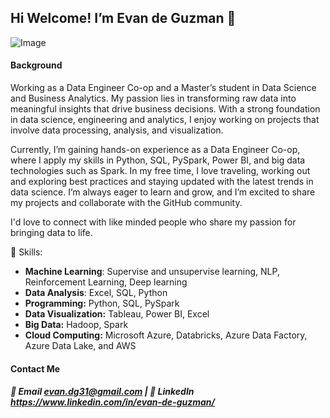 ## Hi Welcome! I’m Evan de Guzman 👋


![Image](https://valohai.com/blog/the-three-roles-in-an-ml-team/3-roles-2-technologies.png)


<!--
**evan-dg31/evan-dg31** is a ✨ _special_ ✨ repository because its `README.md` (this file) appears on your GitHub profile.

Here are some ideas to get you started:

- 🔭 I’m currently working on dataengineer
- 🌱 I’m currently learning ...
- 👯 I’m looking to collaborate on ...
- 🤔 I’m looking for help with ...
- 💬 Ask me about ...
- 📫 How to reach me: ...
- 😄 Pronouns: ...
- ⚡ Fun fact: ...
-->
#### Background
Working as a Data Engineer Co-op and a Master’s student in Data Science and Business Analytics. My passion lies in transforming raw data into meaningful insights that drive business decisions. With a strong foundation in data science, engineering and analytics, I enjoy working on projects that involve data processing, analysis, and visualization. 

Currently, I’m gaining hands-on experience as a Data Engineer Co-op, where I apply my skills in Python, SQL, PySpark, Power BI, and big data technologies such as Spark. In my free time, I love traveling, working out and exploring best practices and staying updated with the latest trends in data science. I’m always eager to learn and grow, and I’m excited to share my projects and collaborate with the GitHub community.

I'd love to connect with like minded people who share my passion for bringing data to life.

🔧 Skills:

 - **Machine Learning**: Supervise and unsupervise learning, NLP, Reinforcement Learning, Deep learning
 - **Data Analysis**: Excel, SQL, Python
 - **Programming:** Python, SQL, PySpark
 - **Data Visualization:** Tableau, Power BI, Excel
 - **Big Data:** Hadoop, Spark
 - **Cloud Computing:** Microsoft Azure, Databricks, Azure Data Factory, Azure Data Lake, and AWS

####  Contact Me


##### 📧 Email evan.dg31@gmail.com | 🔗 LinkedIn https://www.linkedin.com/in/evan-de-guzman/
